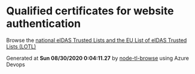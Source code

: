 # Qualified certificates for website authentication 
 Browse the [national eIDAS Trusted Lists and the EU List of eIDAS Trusted Lists (LOTL)](https://webgate.ec.europa.eu/tl-browser/#/) 
 
 
Generated at **Sun 08/30/2020  0:04:11.27** by [node-tl-browse](https://github.com/ymedlop/node-tl-browser) using Azure Devops 
